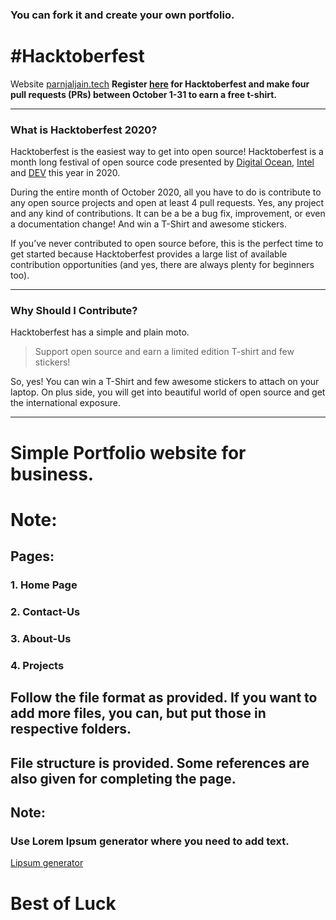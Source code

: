 ### You can fork it and create your own portfolio.

# #Hacktoberfest

Website [parnjaljain.tech](https://www.pranjaljain.tech)
**Register [here](https://hacktoberfest.digitalocean.com) for Hacktoberfest and make four pull requests (PRs) between October 1-31 to earn a free t-shirt.**

---

### What is Hacktoberfest 2020?

Hacktoberfest is the easiest way to get into open source! Hacktoberfest is a month long festival of open source code presented by [Digital Ocean](https://www.digitalocean.com/), [Intel](https://hacktoberfest.digitalocean.com/intel.pdf) and [DEV](https://www.dev.to/) this year in 2020.

During the entire month of October 2020, all you have to do is contribute to any open source projects and open at least 4 pull requests. Yes, any project and any kind of contributions. It can be a be a bug fix, improvement, or even a documentation change! And win a T-Shirt and awesome stickers.

If you’ve never contributed to open source before, this is the perfect time to get started because Hacktoberfest provides a large list of available contribution opportunities (and yes, there are always plenty for beginners too).

---

### Why Should I Contribute?

Hacktoberfest has a simple and plain moto.

> Support open source and earn a limited edition T-shirt and few stickers!

So, yes! You can win a T-Shirt and few awesome stickers to attach on your laptop. On plus side, you will get into beautiful world of open source and get the international exposure.

---

# Simple Portfolio website for business.

# Note:

## Pages:

### 1. Home Page

### 2. Contact-Us

### 3. About-Us

### 4. Projects

## Follow the file format as provided. If you want to add more files, you can, but put those in respective folders.

## File structure is provided. Some references are also given for completing the page.

## Note:

### Use Lorem Ipsum generator where you need to add text.

[Lipsum generator](https://www.lipsum.com/)

# Best of Luck
